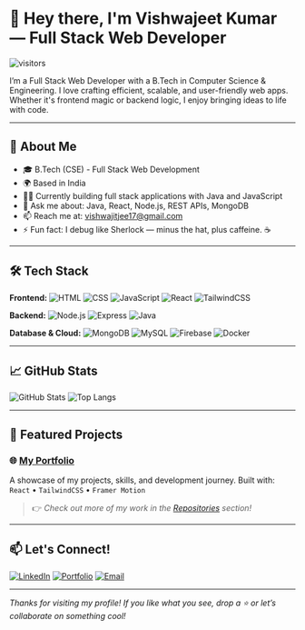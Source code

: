 # 👋 Hey there, I'm Vishwajeet Kumar — Full Stack Web Developer

![visitors](https://visitor-badge.laobi.icu/badge?page_id=Vishwajeetkumar17.Vishwajeetkumar17)

I’m a Full Stack Web Developer with a B.Tech in Computer Science & Engineering. I love crafting efficient, scalable, and user-friendly web apps. Whether it's frontend magic or backend logic, I enjoy bringing ideas to life with code.

---

## 💼 About Me

- 🎓 B.Tech (CSE) - Full Stack Web Development
- 🌍 Based in India
- 👨‍💻 Currently building full stack applications with Java and JavaScript
- 💬 Ask me about: Java, React, Node.js, REST APIs, MongoDB
- 📫 Reach me at: vishwajitjee17@gmail.com
- ⚡ Fun fact: I debug like Sherlock — minus the hat, plus caffeine. ☕

---

## 🛠️ Tech Stack

**Frontend:**
![HTML](https://img.shields.io/badge/-HTML5-E34F26?logo=html5&logoColor=white)
![CSS](https://img.shields.io/badge/-CSS3-1572B6?logo=css3)
![JavaScript](https://img.shields.io/badge/-JavaScript-F7DF1E?logo=javascript&logoColor=black)
![React](https://img.shields.io/badge/-React-61DAFB?logo=react)
![TailwindCSS](https://img.shields.io/badge/-TailwindCSS-38B2AC?logo=tailwind-css)

**Backend:**
![Node.js](https://img.shields.io/badge/-Node.js-339933?logo=node.js&logoColor=white)
![Express](https://img.shields.io/badge/-Express.js-000000?logo=express)
![Java](https://img.shields.io/badge/-Java-007396?logo=java)

**Database & Cloud:**
![MongoDB](https://img.shields.io/badge/-MongoDB-47A248?logo=mongodb)
![MySQL](https://img.shields.io/badge/-MySQL-4479A1?logo=mysql)
![Firebase](https://img.shields.io/badge/-Firebase-FFCA28?logo=firebase)
![Docker](https://img.shields.io/badge/-Docker-2496ED?logo=docker)

---

## 📈 GitHub Stats

![GitHub Stats](https://github-readme-stats.vercel.app/api?username=Vishwajeetkumar17&show_icons=true&theme=radical)
![Top Langs](https://github-readme-stats.vercel.app/api/top-langs/?username=Vishwajeetkumar17&layout=compact&theme=radical)

---

## 🚀 Featured Projects

### 🌐 [My Portfolio](https://vishwajeet-portfolio-lilac.vercel.app/)
A showcase of my projects, skills, and development journey. Built with:
`React` • `TailwindCSS` • `Framer Motion`

> 👉 _Check out more of my work in the [Repositories](https://github.com/Vishwajeetkumar17?tab=repositories) section!_

---

## 📫 Let's Connect!

[![LinkedIn](https://img.shields.io/badge/-LinkedIn-blue?style=flat&logo=linkedin)](https://www.linkedin.com/in/vishwajeet-kumar-vk17/)
[![Portfolio](https://img.shields.io/badge/-Portfolio-black?style=flat&logo=github)](https://vishwajeet-portfolio-lilac.vercel.app/)
[![Email](https://img.shields.io/badge/-Email-D14836?style=flat&logo=gmail&logoColor=white)](mailto:vishwajitjee17@gmail.com)

---

_Thanks for visiting my profile! If you like what you see, drop a ⭐️ or let’s collaborate on something cool!_
